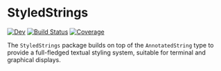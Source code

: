 # StyledStrings

<!-- [![Stable](https://img.shields.io/badge/docs-stable-blue.svg)](https://JuliaLang.github.io/StyledStrings.jl/stable/) -->
[![Dev](https://img.shields.io/badge/docs-dev-blue.svg)](https://JuliaLang.github.io/StyledStrings.jl/dev/)
[![Build Status](https://github.com/JuliaLang/StyledStrings.jl/actions/workflows/CI.yml/badge.svg?branch=main)](https://github.com/JuliaLang/StyledStrings.jl/actions/workflows/CI.yml?query=branch%3Amain)
[![Coverage](https://codecov.io/gh/JuliaLang/StyledStrings.jl/branch/main/graph/badge.svg)](https://codecov.io/gh/JuliaLang/StyledStrings.jl)

The `StyledStrings` package builds on top of the `AnnotatedString` type to
provide a full-fledged textual styling system, suitable for terminal and
graphical displays.

